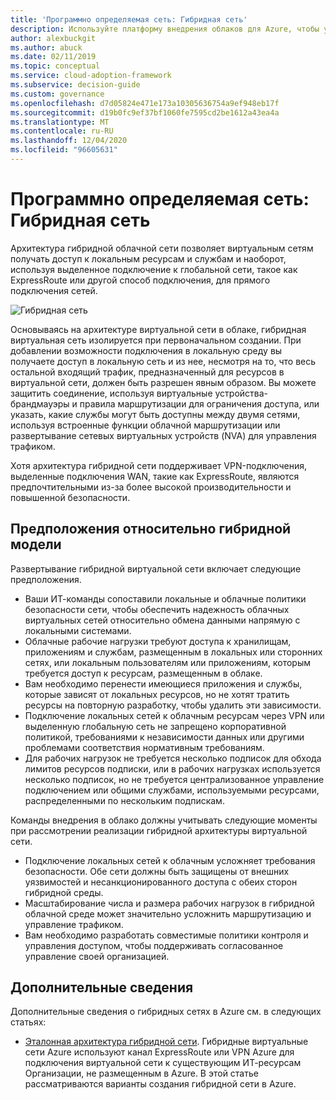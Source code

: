 ```yaml
---
title: 'Программно определяемая сеть: Гибридная сеть'
description: Используйте платформу внедрения облаков для Azure, чтобы узнать, как гибридные сети могут подключать облачные виртуальные сети к локальным ресурсам.
author: alexbuckgit
ms.author: abuck
ms.date: 02/11/2019
ms.topic: conceptual
ms.service: cloud-adoption-framework
ms.subservice: decision-guide
ms.custom: governance
ms.openlocfilehash: d7d05824e471e173a10305636754a9ef948eb17f
ms.sourcegitcommit: d19b0fc9ef37bf1060fe7595cd2be1612a43ea4a
ms.translationtype: MT
ms.contentlocale: ru-RU
ms.lasthandoff: 12/04/2020
ms.locfileid: "96605631"
---
```

# <a name="software-defined-networking-hybrid-network"></a>Программно определяемая сеть: Гибридная сеть

Архитектура гибридной облачной сети позволяет виртуальным сетям получать доступ к локальным ресурсам и службам и наоборот, используя выделенное подключение к глобальной сети, такое как ExpressRoute или другой способ подключения, для прямого подключения сетей.

![Гибридная сеть](/azure/architecture/reference-architectures/hybrid-networking/images/expressroute.png)

Основываясь на архитектуре виртуальной сети в облаке, гибридная виртуальная сеть изолируется при первоначальном создании. При добавлении возможности подключения в локальную среду вы получаете доступ в локальную сеть и из нее, несмотря на то, что весь остальной входящий трафик, предназначенный для ресурсов в виртуальной сети, должен быть разрешен явным образом. Вы можете защитить соединение, используя виртуальные устройства-брандмауэры и правила маршрутизации для ограничения доступа, или указать, какие службы могут быть доступны между двумя сетями, используя встроенные функции облачной маршрутизации или развертывание сетевых виртуальных устройств (NVA) для управления трафиком.

Хотя архитектура гибридной сети поддерживает VPN-подключения, выделенные подключения WAN, такие как ExpressRoute, являются предпочтительными из-за более высокой производительности и повышенной безопасности.

## <a name="hybrid-assumptions"></a>Предположения относительно гибридной модели

Развертывание гибридной виртуальной сети включает следующие предположения.

- Ваши ИТ-команды сопоставили локальные и облачные политики безопасности сети, чтобы обеспечить надежность облачных виртуальных сетей относительно обмена данными напрямую с локальными системами.
- Облачные рабочие нагрузки требуют доступа к хранилищам, приложениям и службам, размещенным в локальных или сторонних сетях, или локальным пользователям или приложениям, которым требуется доступ к ресурсам, размещенным в облаке.
- Вам необходимо перенести имеющиеся приложения и службы, которые зависят от локальных ресурсов, но не хотят тратить ресурсы на повторную разработку, чтобы удалить эти зависимости.
- Подключение локальных сетей к облачным ресурсам через VPN или выделенную глобальную сеть не запрещено корпоративной политикой, требованиями к независимости данных или другими проблемами соответствия нормативным требованиям.
- Для рабочих нагрузок не требуется несколько подписок для обхода лимитов ресурсов подписки, или в рабочих нагрузках используется несколько подписок, но не требуется централизованное управление подключением или общими службами, используемыми ресурсами, распределенными по нескольким подпискам.

Команды внедрения в облако должны учитывать следующие моменты при рассмотрении реализации гибридной архитектуры виртуальной сети.

- Подключение локальных сетей к облачным усложняет требования безопасности. Обе сети должны быть защищены от внешних уязвимостей и несанкционированного доступа с обеих сторон гибридной среды.
- Масштабирование числа и размера рабочих нагрузок в гибридной облачной среде может значительно усложнить маршрутизацию и управление трафиком.
- Вам необходимо разработать совместимые политики контроля и управления доступом, чтобы поддерживать согласованное управление своей организацией.

## <a name="learn-more"></a>Дополнительные сведения

Дополнительные сведения о гибридных сетях в Azure см. в следующих статьях:

- [Эталонная архитектура гибридной сети](/azure/architecture/reference-architectures/hybrid-networking/expressroute). Гибридные виртуальные сети Azure используют канал ExpressRoute или VPN Azure для подключения виртуальной сети к существующим ИТ-ресурсам Организации, не размещенным в Azure. В этой статье рассматриваются варианты создания гибридной сети в Azure.
